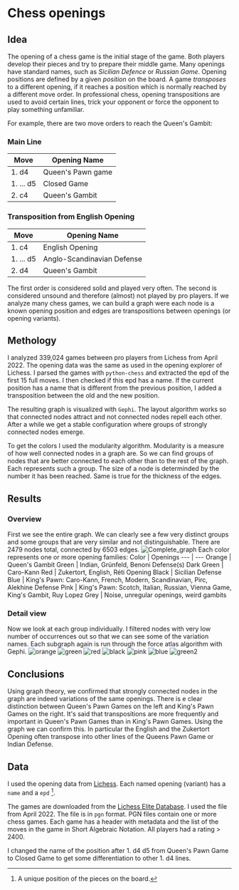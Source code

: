 
# Chess openings

## Idea

The opening of a chess game is the initial stage of the game. Both players develop their pieces and try to prepare their middle game. Many openings have standard names, such as _Sicilian Defence_ or _Russian Game_. Opening positions are defined by a given _position_ on the board. A game _transposes_ to a different opening, if it reaches a position which is normally reached by a different move order. In professional chess, opening transpositions are used to avoid certain lines, trick your opponent or force the opponent to play something unfamiliar.

For example, there are two move orders to reach the Queen's Gambit:

### Main Line

Move | Opening Name
--- | ---
1\. d4 | Queen's Pawn game
1\. ... d5 | Closed Game
2\. c4 | Queen's Gambit

### Transposition from English Opening

Move | Opening Name
--- | ---
1\. c4 | English Opening
1\. ... d5 | Anglo-Scandinavian Defense
2\. d4 | Queen's Gambit

The first order is considered solid and played very often. The second is considered unsound and therefore (almost) not played by pro players. If we analyze many chess games, we can build a graph were each node is a known opening position and edges are transpositions between openings (or opening variants).

## Methology

I analyzed 339,024 games between pro players from Lichess from April 2022. The opening data was the same as used in the opening explorer of Lichess. I parsed the games with `python-chess` and extracted the epd of the first 15 full moves. I then checked if this epd has a name. If the current position has a name that is different from the previous position, I added a transposition between the old and the new position.

The resulting graph is visualized with `Gephi`. The layout algorithm works so that connected nodes attract and not connected nodes repell each other. After a while we get a stable configuration where groups of strongly connected nodes emerge.

To get the colors I used the modularity algorithm. Modularity is a measure of how well connected nodes in a graph are. So we can find groups of nodes that are better connected to each other than to the rest of the graph. Each represents such a group. The size of a node is determinded by the number it has been reached. Same is true for the thickness of the edges.

## Results

### Overview

First we see the entire graph. We can clearly see a few very distinct groups and some groups that are very similar and not distinguishable. There are 2479 nodes total, connected by 6503 edges.
![Complete_graph](/images/complete.png)
Each color represents one or more opening families:
Color | Openings
--- | ---
Orange | Queen's Gambit
Green | Indian, Grünfeld, Benoni Defense(s)
Dark Green | Caro-Kann
Red | Zukertort, English, Réti Opening
Black | Sicilian Defense
Blue | King's Pawn: Caro-Kann, French, Modern, Scandinavian, Pirc, Alekhine Defense
Pink | King's Pawn: Scotch, Italian, Russian, Vienna Game, King's Gambit, Ruy Lopez
Grey | Noise, unregular openings, weird gambits

### Detail view

Now we look at each group individually. I filtered nodes with very low number of occurrences out so that we can see some of the variation names. Each subgraph again is run through the force atlas algorithm with Gephi.
![orange](/images/orange.png)
![green](/images/green.png)
![red](/images/red.png)
![black](/images/black.png)
![pink](/images/pink.png)
![blue](/images/blue.png)
![green2](images/green2.png)

## Conclusions

Using graph theory, we confirmed that strongly connected nodes in the graph are indeed variations of the same openings. There is e clear distinction between Queen's Pawn Games on the left and King's Pawn Games on the right. It's said that transpositions are more frequently and important in Queen's Pawn Games than in King's Pawn Games. Using the graph we can confirm this. In particular the English and the Zukertort Opening often transpose into other lines of the Queens Pawn Game or Indian Defense.

## Data

I used the opening data from [Lichess](https://github.com/lichess-org/chess-openings). Each named opening (variant) has a `name` and a `epd` [^1].

[^1]: A unique position of the pieces on the board.

The games are downloaded from the [Lichess Elite Database](https://database.nikonoel.fr/). I used the file from April 2022. The file is in `pgn` format. PGN files contain one or more chess games. Each game has a header with metadata and the list of the moves in the game in Short Algebraic Notation. All players had a rating > 2400.

I changed the name of the position after 1. d4 d5 from Queen's Pawn Game to Closed Game to get some differentiation to other 1. d4 lines. 
